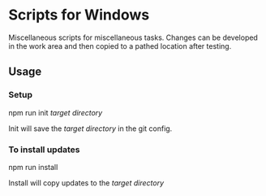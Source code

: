 # Scripts for Windows

Miscellaneous scripts for miscellaneous tasks.  Changes can be
developed in the work area and then copied to a pathed location
after testing.

## Usage

### Setup

npm run init _target directory_

Init will save the _target directory_ in the git config.

### To install updates

npm run install

Install will copy updates to the _target directory_
